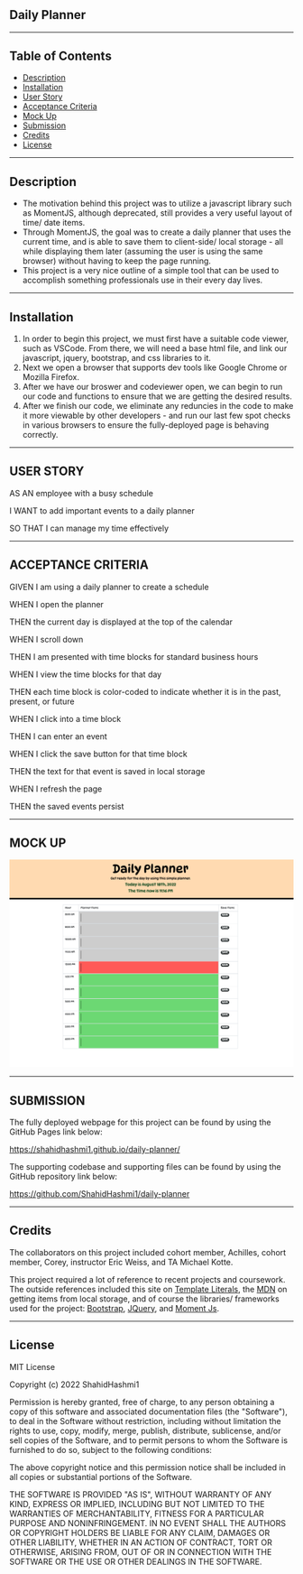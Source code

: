 # <Daily-Planner>

## Daily Planner

<hr>

## Table of Contents

- [Description](#description)
- [Installation](#installation)
- [User Story](#user-story)
- [Acceptance Criteria](#acceptance-criteria)
- [Mock Up](#mock-up)
- [Submission](#submission)
- [Credits](#credits)
- [License](#license)

<hr>

## Description

<ul>
<li>
The motivation behind this project was to utilize a javascript library such as MomentJS, although deprecated, still provides a very useful layout of time/ date items.
</li>
<li>
Through MomentJS, the goal was to create a daily planner that uses the current time, and is able to save them to client-side/ local storage - all while displaying them later (assuming the user is using the same browser) without having to keep the page running. 
</li>
<li>
This project is a very nice outline of a simple tool that can be used to accomplish something professionals use in their every day lives.
</li>
</ul>

<hr>

## Installation

<ol>
<li>
In order to begin this project, we must first have a suitable code viewer, such as VSCode. From there, we will need a base html file, and link our javascript, jquery, bootstrap, and css libraries to it.
</li>
<li>
Next we open a browser that supports dev tools like Google Chrome or Mozilla Firefox.
</li>
<li>
After we have our broswer and codeviewer open, we can begin to run our code and functions to ensure that we are getting the desired results.
</li>
<li>
After we finish our code, we eliminate any reduncies in the code to make it more viewable by other developers - and run our last few spot checks in various browsers to ensure the fully-deployed page is behaving correctly.
</li>
</ol>

<hr>

## USER STORY

AS AN employee with a busy schedule

<p>I WANT to add important events to a daily planner</p>
<p>SO THAT I can manage my time effectively</p>

<hr>

## ACCEPTANCE CRITERIA

GIVEN I am using a daily planner to create a schedule

<p>WHEN I open the planner</p>
<p>THEN the current day is displayed at the top of the calendar</p>
<p>WHEN I scroll down</p>
<p>THEN I am presented with time blocks for standard business hours</p>
<p>WHEN I view the time blocks for that day</p>
<p>THEN each time block is color-coded to indicate whether it is in the past, present, or future</p>
<p>WHEN I click into a time block</p>
<p>THEN I can enter an event</p>
<p>WHEN I click the save button for that time block</p>
<p>THEN the text for that event is saved in local storage</p>
<p>WHEN I refresh the page</p>
<p>THEN the saved events persist</p>

<hr>

## MOCK UP

![Planner Mock Up](./Develop/assets/images/mockup-photo.png)

<hr>

## SUBMISSION

The fully deployed webpage for this project can be found by using the GitHub Pages link below:

https://shahidhashmi1.github.io/daily-planner/

The supporting codebase and supporting files can be found by using the GitHub repository link below:

https://github.com/ShahidHashmi1/daily-planner

<hr>

## Credits

The collaborators on this project included cohort member, Achilles, cohort member, Corey, instructor Eric Weiss, and TA Michael Kotte.

This project required a lot of reference to recent projects and coursework. The outside references included this site on [Template Literals][1], the [MDN][2] on getting items from local storage, and of course the libraries/ frameworks used for the project: [Bootstrap][3], [JQuery][4], and [Moment Js][5].

[1]: https://developer.mozilla.org/en-US/docs/Web/JavaScript/Reference/Template_literals "Template Literals"
[2]: https://developer.mozilla.org/en-US/docs/Web/API/Storage/getItem "MDN"
[3]: https://getbootstrap.com/docs/4.5/getting-started/introduction/ "Bootstrap"
[4]: https://jqueryui.com/ "JQuery"
[5]: https://momentjs.com/docs/#/displaying/ "Moment Js"

<hr>

## License

MIT License

Copyright (c) 2022 ShahidHashmi1

Permission is hereby granted, free of charge, to any person obtaining a copy
of this software and associated documentation files (the "Software"), to deal
in the Software without restriction, including without limitation the rights
to use, copy, modify, merge, publish, distribute, sublicense, and/or sell
copies of the Software, and to permit persons to whom the Software is
furnished to do so, subject to the following conditions:

The above copyright notice and this permission notice shall be included in all
copies or substantial portions of the Software.

THE SOFTWARE IS PROVIDED "AS IS", WITHOUT WARRANTY OF ANY KIND, EXPRESS OR
IMPLIED, INCLUDING BUT NOT LIMITED TO THE WARRANTIES OF MERCHANTABILITY,
FITNESS FOR A PARTICULAR PURPOSE AND NONINFRINGEMENT. IN NO EVENT SHALL THE
AUTHORS OR COPYRIGHT HOLDERS BE LIABLE FOR ANY CLAIM, DAMAGES OR OTHER
LIABILITY, WHETHER IN AN ACTION OF CONTRACT, TORT OR OTHERWISE, ARISING FROM,
OUT OF OR IN CONNECTION WITH THE SOFTWARE OR THE USE OR OTHER DEALINGS IN THE
SOFTWARE.
